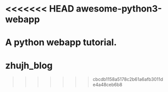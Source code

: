 <<<<<<< HEAD
awesome-python3-webapp
======================

A python webapp tutorial.
=======
# zhujh_blog
>>>>>>> cbcdb1158a5178c2b61a6afb3011de4a48ceb6b8
